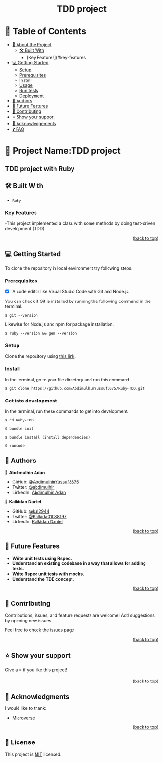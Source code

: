 
<a name="readme-top"></a>
<div align="center">
  <h1><b>TDD project</b></h1>
</div>

<!-- TABLE OF CONTENTS -->

# 📗 Table of Contents

- [📖 About the Project](#about-project)
  - [🛠 Built With](#built-with)
    - [Key Features](#key-features
- [💻 Getting Started](#getting-started)
  - [Setup](#setup)
  - [Prerequisites](#prerequisites)
  - [Install](#install)
  - [Usage](#usage)
  - [Run tests](#run-tests)
  - [Deployment](#triangular_flag_on_post-deployment)
- [👥 Authors](#authors)
- [🔭 Future Features](#future-features)
- [🤝 Contributing](#contributing)
- [⭐️ Show your support](#support)
- [🙏 Acknowledgements](#acknowledgements)
- [❓ FAQ](#faq)


<!-- PROJECT DESCRIPTION -->

# 📖 Project Name:TDD project

## TDD project with Ruby

## 🛠 Built With <a name="built-with"></a>

- `Ruby`

<!-- Features -->

### Key Features <a name="key-features"></a>
 
-This project implemented a class with some methods by doing test-driven development (TDD)

<p align="right">(<a href="#readme-top">back to top</a>)</p>

<!-- GETTING STARTED -->

## 💻 Getting Started
To clone the repository in local environment try following steps.

### Prerequisites

- [x] A code editor like Visual Studio Code with Git and Node.js.

You can check if Git is installed by running the following command in the terminal.
```
$ git --version
```

Likewise for Node.js and npm for package installation.
```
$ ruby --version && gem --version
```
### Setup

Clone the repository using [this link](https://github.com/AbdimulhinYussuf3675/Ruby-TDD.git).

### Install

In the terminal, go to your file directory and run this command.

```
$ git clone https://github.com/AbdimulhinYussuf3675/Ruby-TDD.git
```
### Get into development

In the terminal, run these commands to get into development.
```
$ cd Ruby-TDD

$ bundle init

$ bundle install (install dependencies)

$ runcode
```

<!-- AUTHORS -->

## 👥 Authors <a name="authors"></a>

👤 **Abdimulhin Adan**

- GitHub: [@AbdimulhinYussuf3675](https://github.com/AbdimulhinYussuf3675)
- Twitter: [@abdimulhin](https://twitter.com/abdimulhin)
- LinkedIn: [Abdimulhin Adan](https://github.com/AbdimulhinYussuf3675)


👤 **Kalkidan Daniel**

- GitHub: [@kal2944](https://github.com/kal2944)
- Twitter: [@Kalkida01088197](https://twitter.com/Kalkida01088197)
- LinkedIn: [Kalkidan Daniel](https://www.linkedin.com/in/kalkidan-daniel-b2a204238/)


<p align="right">(<a href="#readme-top">back to top</a>)</p>

<!-- FUTURE FEATURES -->

## 🔭 Future Features <a name="future-features"></a>


- **Write unit tests using Rspec.**
- **Understand an existing codebase in a way that allows for adding tests.**
- **Write Rspec unit tests with mocks.**
- **Understand the TDD concept.**



<p align="right">(<a href="#readme-top">back to top</a>)</p>

<!-- CONTRIBUTING -->

## 🤝 Contributing <a name="contributing"></a>

Contributions, issues, and feature requests are welcome! Add suggestions by opening new issues.

Feel free to check the [issues page](https://github.com/AbdimulhinYussuf3675/Ruby-TDD.git)

<p align="right">(<a href="#readme-top">back to top</a>)</p>

<!-- SUPPORT -->

## ⭐️ Show your support <a name="support"></a>

Give a ⭐️ if you like this project!

<p align="right">(<a href="#readme-top">back to top</a>)</p>

<!-- ACKNOWLEDGEMENTS -->

## 🙏 Acknowledgments <a name="acknowledgements"></a>

I would like to thank:
- [Microverse](https://www.microverse.org/)


<p align="right">(<a href="#readme-top">back to top</a>)</p>

<!-- LICENSE -->

## 📝 License <a name="license"></a>

This project is [MIT](./LICENSE) licensed.



